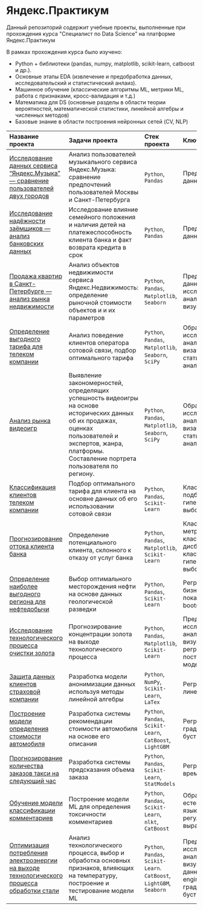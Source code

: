 # Яндекс.Практикум
Данный репозиторий содержит учебные проекты, выполненные при прохождения курса "Специалист по Data Science" на платформе Яндекс.Практикум

В рамках прохождения курса было изучено:
* Python + библиотеки (pandas, numpy, matplotlib, scikit-learn, catboost и др.).
* Основные этапы EDA (извлечение и предобработка данных, исследовательский и статистический анлаиз).
* Машинное обучение (классические алгоритмы ML, метрики ML, работа с признаками, кросс-валидация и т.д.)
* Математика для DS (основные разделы в области теории вероятностей, математической статистики, линейной алгебры и численных методов)
* Базовые знание в области построения нейронных сетей (CV, NLP)

| Название проекта | Задачи проекта | Стек проекта  | Ключевые навыки |
| :----   |:-------------   | :-----                | :----  |
| [Исследование данных сервиса “Яндекс.Музыка” — сравнение пользователей двух городов](https://github.com/timurmendgaliev/YandexPraktikum/blob/main/01_Базовый_Python/01_Исследование_данных_сервиса_“Яндекс.Музыка”%20.ipynb) | Анализ пользователей музыкального сервиса Яндекс.Музыка: сравнение  предпочтений пользователей Москвы и Санкт-Петербурга | `Python`, `Pandas`| Предобработка данных |
| [Исследование надёжности заёмщиков — анализ банковских данных](https://github.com/timurmendgaliev/YandexPraktikum/blob/main/02_Предобработка_данных/02_Исследование_надежности_заемщиков.ipynb) | Исследование влияние семейного положения и наличия детей на платежеспособность клиента банка и факт возврата кредита в срок | `Python`, `Pandas`|  Предобработка данных |
| [Продажа квартир в Санкт-Петербурге — анализ рынка недвижимости](https://github.com/timurmendgaliev/YandexPraktikum/blob/main/03_Исследовательский_анализ_данных/03_Исследование_объявлений_о_продаже_квартир.ipynb) | Анализ объектов недвижимости сервиса Яндекс.Недвижимость: определение рыночной стоимости объектов и и их параметров |`Python`, `Pandas`, `Matplotlib`, `Seaborn`|  Предобработка данных, исследовательский анализ, визуализация |
| [Определение выгодного тарифа для телеком компании](https://github.com/timurmendgaliev/YandexPraktikum/blob/main/04_Статистический_анализ_данных/04_Определение_перспективного_тарифа_для_телеком-компании.ipynb)   | Анализ поведение клиентов оператора сотовой связи, подбор оптимального тарифа | `Python`, `Pandas`, `Matplotlib`, `Seaborn`, `SciPy` | Обработка и исследовательский анализ данных, визаулизация, статистический анализ | 
| [Анализ рынка видеоигр](https://github.com/timurmendgaliev/YandexPraktikum/blob/main/05_Сборный_проект/05_Анализ_рынка_видеоигр.ipynb)    | Выявление закономерностей, определящих успешность видеоигры на основе исторических данных об их продажах, оценках пользователей и экспертов, жанра, платформы. Составление портрета пользователя по региону.         |`Python`, `Pandas`, `Matplotlib`, `Seaborn`, `SciPy`|Обработка и исследовательский анализ данных, визаулизация, статистический анализ | 
| [Классификация клиентов телеком компании](https://github.com/timurmendgaliev/YandexPraktikum/blob/main/06_Введение_в_машинное_обучение/06_Классификация_клиентов_телеком_компании.ipynb)    | Подбор оптимального тарифа для клиента на основне данных об его использовании сотовой связи         | `Python`, `Pandas`, `Scikit-Learn`| Классификация, подбор гиперпараметров, выбор модели ML |
| [Прогнозирование оттока клиента банка](https://github.com/timurmendgaliev/YandexPraktikum/blob/main/07_Обучение_с_учителем/07_Прогнозирование_оттока_клиента_банка.ipynb)    | Определение потенциального клиента, склонного к отказу от услуг банка |`Python`, `Pandas`, `Matplotlib`,  `Scikit-Learn`| Классификация, метрики классификации, дисбаланс классов, подбор гиперпараметров, выбор модели ML| 
| [Определение наиболее выгодного региона для нефтедобычи](https://github.com/timurmendgaliev/YandexPraktikum/blob/main/08_Машинное_обучение_в_бизнесе/08_Определение_наиболее_выгодного_региона_для_нефтедобычи.ipynb)   | Выбор оптимального месторождения нефти на основе данных геологической разведки         |  `Python`, `Pandas`, `Scikit-Learn`| Регрессия, анализ бизнес-показателей, bootstrap|
|[Исследование технологического процесса очистки золота](https://github.com/timurmendgaliev/YandexPraktikum/blob/main/09_Сборный_проект_2/09_Исследование_технологического_процесса_очистки_золота.ipynb)    |Прогнозирование концентрации золота на выходе технологического процесса|`Python`, `Pandas`, `Matplotlib`,  `Scikit-Learn`| Предобработка и исследовательский анализ данных, визуализации, регрессия, выбор и построение модели ML|
| [Защита данных клиентов страховой компании](https://github.com/timurmendgaliev/YandexPraktikum/blob/main/10_Линейная_алгебра/10_Защита_данных_клиентов_страховой_компании.ipynb)   | Разработка модели анонимизации данных используя методы линейной алгебры  | `Python`, `NumPy`, `Scikit-Learn`, `LaTex` | Регрессия, линейная алгебра|
| [Построение модели определения стоимости автомобиля](https://github.com/timurmendgaliev/YandexPraktikum/blob/main/11_Численные_методы/11_Построение_модели_определения_стоимости_автомобиля.ipynb)| Разработка системы рекомендации стоимости автомобиля на основе его описания| `Python`, `Pandas`, `Scikit-Learn`, `CatBoost`, `LightGBM`| Регрессия, градиентный бустинг |
| [Прогнозирование количества заказов такси на следующий час](https://github.com/timurmendgaliev/YandexPraktikum/blob/main/12_Временные_ряды/12_Прогнозирование_количества_заказов_такси_на_следующий_час.ipynb)| Разработка системы предсказания объема заказа | `Python`, `Pandas`, `Scikit-Learn`, `StatModels`| Регрессия, временные ряды |
|[Обучение модели классификации комментариев](https://github.com/timurmendgaliev/YandexPraktikum/blob/main/13_Машинное_обучение_для_текстов/13_Обучение_модели_классификации_комментариев.ipynb)| Построение модели ML для определения токсичности комментариев| `Python`, `Pandas`, `Scikit-Learn`, `nlkt`, `CatBoost`| Обработка естественного языка, NLP, регулярные выражения| 
|[Оптимизация потребления электроэнергии на выходе технологического процесса обработки стали](https://github.com/timurmendgaliev/YandexPraktikum/blob/main/14_Дипломный_проект/14_Дипломный_проект.ipynb)| Анализ технологического процесса, выбор и обработка основных признаков, влияющих на температуру, построение и тестирование модели ML| `Python`, `Pandas`, `Scikit-Learn`. `CatBoost`, `LightGBM`, `Seaborn`| Предобработка и исследовательский анализ данных, визуализация данных, feature engineering, градиентный бустинг|
